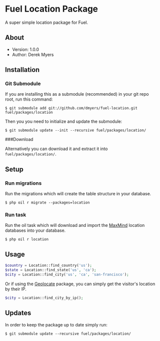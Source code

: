 # Fuel Location Package

A super simple location package for Fuel.

## About
* Version: 1.0.0
* Author: Derek Myers

## Installation

### Git Submodule

If you are installing this as a submodule (recommended) in your git repo root, run this command:

	$ git submodule add git://github.com/dmyers/fuel-location.git fuel/packages/location

Then you you need to initialize and update the submodule:

	$ git submodule update --init --recursive fuel/packages/location/

###Download

Alternatively you can download it and extract it into `fuel/packages/location/`.

## Setup

### Run migrations

Run the migrations which will create the table structure in your database.

	$ php oil r migrate --packages=location

### Run task

Run the oil task which will download and import the [MaxMind](http://maxmind.com) location databases into your database.

	$ php oil r location

## Usage

```php
$country = Location::find_country('us');
$state = Location::find_state('us', 'ca');
$city = Location::find_city('us', 'ca', 'san-francisco');
```

Or if using the [Geolocate](https://github.com/dmyers/fuel-geolocate) package, you can simply get the visitor's location by their IP.
```php
$city = Location::find_city_by_ip();
```

## Updates

In order to keep the package up to date simply run:

	$ git submodule update --recursive fuel/packages/location/
